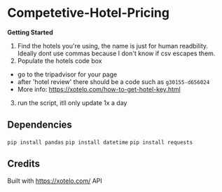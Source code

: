 # Competetive-Hotel-Pricing

**Getting Started**
1. Find the hotels you're using, the name is just for human readbility. Ideally dont use commas because I don't know if csv escapes them.
2. Populate the hotels code box 
  - go to the tripadvisor for your page
  - after 'hotel review' there should be a code such as `g30155-d656024`
  - More info: https://xotelo.com/how-to-get-hotel-key.html
3. run the script, itll only update 1x a day

## Dependencies
`pip install pandas`
`pip install datetime`
`pip install requests`


## Credits
Built with https://xotelo.com/ API

